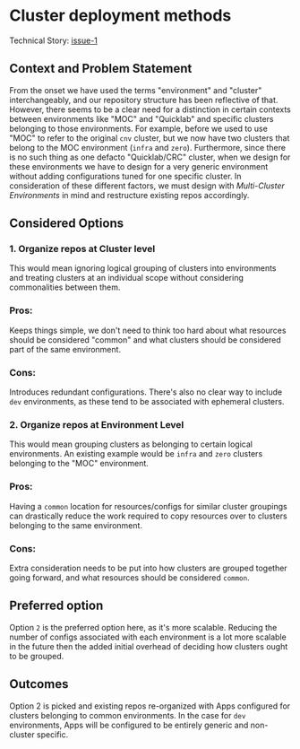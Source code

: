 # Cluster deployment methods
Technical Story: [issue-1](https://github.com/operate-first/apps/issues/306)

## Context and Problem Statement
From the onset we have used the terms "environment" and "cluster" interchangeably, and our repository structure has been reflective of that. However, there seems to be a clear need for a distinction in certain contexts between environments like "MOC" and "Quicklab" and specific clusters belonging to those environments. For example, before we used to use "MOC" to refer to the original `cnv` cluster, but we now have two clusters that belong to the MOC environment (`infra` and `zero`). Furthermore, since there is no such thing as one defacto "Quicklab/CRC" cluster, when we design for these environments we have to design for a very generic environment without adding configurations tuned for one specific cluster. In consideration of these different factors, we must design with _Multi-Cluster Environments_ in mind and restructure existing repos accordingly.


## Considered Options

### 1. Organize repos at Cluster level
This would mean ignoring logical grouping of clusters into environments and treating clusters at an individual scope without considering commonalities between them.

### Pros:

Keeps things simple, we don't need to think too hard about what resources should be considered "common" and what clusters should be considered part of the same environment.

### Cons:

Introduces redundant configurations. There's also no clear way to include `dev` environments, as these tend to be associated with ephemeral clusters.

### 2. Organize repos at Environment Level
This would mean grouping clusters as belonging to certain logical environments. An existing example would be `infra` and `zero` clusters belonging to the "MOC" environment.

### Pros:

Having a `common` location for resources/configs for similar cluster groupings can drastically reduce the work required to copy resources over to clusters belonging to the same environment.

### Cons:
Extra consideration needs to be put into how clusters are grouped together going forward, and what resources should be considered `common`.

## Preferred option
Option `2` is the preferred option here, as it's more scalable. Reducing the number of configs associated with each environment is a lot more scalable in the future then the added initial overhead of deciding how clusters ought to be grouped.

## Outcomes
Option 2 is picked and existing repos re-organized with Apps configured for clusters belonging to common environments. In the case for `dev` environments, Apps will be configured to be entirely generic and non-cluster specific.
